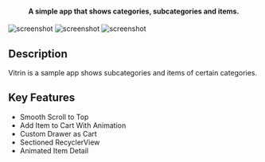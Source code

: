 <h4 align="center">A simple app that shows categories, subcategories and items.</h4>

![screenshot](https://media.giphy.com/media/l49JFP7JlZZ8PqaIg/giphy.gif)  ![screenshot](https://media.giphy.com/media/l49JLjz9pKQiXoXi8/giphy.gif)  ![screenshot](https://media.giphy.com/media/3oFzm0bYrPS70nNicE/giphy.gif)

## Description
Vitrin is a sample app shows subcategories and items of certain categories. 

## Key Features

* Smooth Scroll to Top
* Add Item to Cart With Animation
* Custom Drawer as Cart  
* Sectioned RecyclerView
* Animated Item Detail

